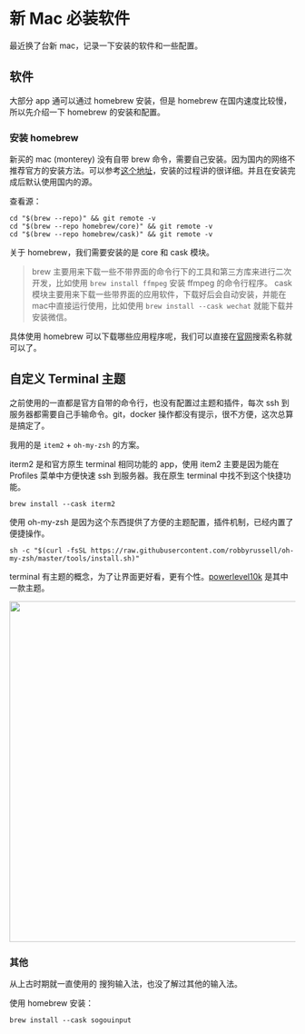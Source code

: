 # 新 Mac 必装软件

最近换了台新 mac，记录一下安装的软件和一些配置。

## 软件

大部分 app 通可以通过 homebrew 安装，但是 homebrew 在国内速度比较慢，所以先介绍一下 homebrew 的安装和配置。

### 安装 homebrew

新买的 mac (monterey) 没有自带 brew 命令，需要自己安装。因为国内的网络不推荐官方的安装方法。可以参考[这个地址](https://brew.idayer.com/guide/start/)，安装的过程讲的很详细。并且在安装完成后默认使用国内的源。

查看源：
```
cd "$(brew --repo)" && git remote -v
cd "$(brew --repo homebrew/core)" && git remote -v 
cd "$(brew --repo homebrew/cask)" && git remote -v
```

关于 homebrew，我们需要安装的是 core 和 cask 模块。

> brew 主要用来下载一些不带界面的命令行下的工具和第三方库来进行二次开发，比如使用 `brew install ffmpeg` 安装 ffmpeg 的命令行程序。
> cask 模块主要用来下载一些带界面的应用软件，下载好后会自动安装，并能在mac中直接运行使用，比如使用 `brew install --cask wechat` 就能下载并安装微信。

具体使用 homebrew 可以下载哪些应用程序呢，我们可以直接在[官网](https://brew.sh/)搜索名称就可以了。

## 自定义 Terminal 主题

之前使用的一直都是官方自带的命令行，也没有配置过主题和插件，每次 ssh 到服务器都需要自己手输命令。git，docker 操作都没有提示，很不方便，这次总算是搞定了。

我用的是 `item2` + `oh-my-zsh` 的方案。

iterm2 是和官方原生 terminal 相同功能的 app，使用 item2 主要是因为能在 Profiles 菜单中方便快速 ssh 到服务器。我在原生 terminal 中找不到这个快捷功能。

```
brew install --cask iterm2
```

使用 oh-my-zsh 是因为这个东西提供了方便的主题配置，插件机制，已经内置了便捷操作。

```
sh -c "$(curl -fsSL https://raw.githubusercontent.com/robbyrussell/oh-my-zsh/master/tools/install.sh)"
```

terminal 有主题的概念，为了让界面更好看，更有个性。[powerlevel10k](https://github.com/romkatv/powerlevel10k) 是其中一款主题。

<img width="600px" src="https://raw.githubusercontent.com/romkatv/powerlevel10k-media/master/configuration-wizard.gif"></img>


### 其他

从上古时期就一直使用的 搜狗输入法，也没了解过其他的输入法。

使用 homebrew 安装：

```
brew install --cask sogouinput
```